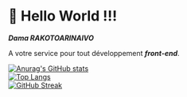 #                                                                <div text>👋 Hello World !!!</center>
 ***<p color="blue">Dama RAKOTOARINAIVO</p>*** A votre service pour tout développement ***front-end***.
 
 
 [![Anurag's GitHub stats](https://github-readme-stats.vercel.app/api?username=amada10&show_icons=true&theme=algolia&include_all_commits=true&custom_title=Statistique)](https://github.com/anuraghazra/github-readme-stats) <br />
 [![Top Langs](https://github-readme-stats.vercel.app/api/top-langs/?username=amada10&theme=solarized-dark&custom_title=Language)](https://github.com/anuraghazra/github-readme-stats) <br />
 [![GitHub Streak](https://github-readme-streak-stats.herokuapp.com/?user=amada10&theme=blue-green&fire=red&date_format=[Y.]n.j)](https://git.io/streak-stats)
